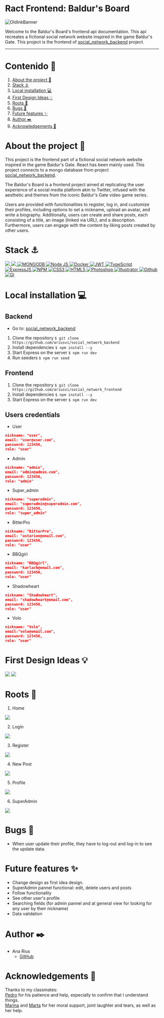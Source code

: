 # Ract Frontend: Baldur's Board
<img src="./src/img/banner.png" alt="OldInkBanner">  

Welcome to the Baldur's Board's frontend api documentation. This api recreates a fictional social network website inspired in the game Baldur's Gate. This project is the frontend of [social_network_backend](https://github.com/ariusvi/social_network_backend) project.

---
    

# Contenido 📂
  <ol>
    <li><a href="# About the project 📜">About the project 📜</a></li>
    <li><a href="# Stack ⚓">Stack ⚓</a></li>
    <li><a href="# Local installation 💻">Local installation 💻</a></li>
    <li><a href="# First Design Ideas 💡">First Design Ideas 💡</a></li>
    <li><a href="# Roots 🔗">Roots 🔗</a></li>
    <li><a href="# Bugs 🐜">Bugs 🐜</a></li>
    <li><a href="# Future features ✨">Future features ✨</a></li>
    <li><a href="# Author ✒️">Author ✒️</a></li>
    <li><a href="# Acknowledgements 🙏">Acknowledgements 🙏</a></li>
    </ol>

# About the project 📜
This project is the frontend part of a fictional social network website inspired in the game Baldur's Gate. React has been mainly used. This project connects to a mongo database from project [social_network_backend](https://github.com/ariusvi/social_network_backends).

The Baldur's Board is a frontend project aimed at replicating the user experience of a social media platform akin to Twitter, infused with the aesthetic and themes from the iconic Baldur's Gate video game series. 

Users are provided with functionalities to register, log in, and customize their profiles, including options to set a nickname, upload an avatar, and write a biography. Additionally, users can create and share posts, each consisting of a title, an image (linked via URL), and a description. Furthermore, users can engage with the content by liking posts created by other users. 


# Stack ⚓
<div alaign="center">
<a href="https://www.reactjs.com/">
    <img src= "https://img.shields.io/badge/React-20232A?style=for-the-badge&logo=react&logoColor=61DAFB"/>
</a>
<a href="https://developer.mozilla.org/es/docs/Web/JavaScript">
    <img src= "https://img.shields.io/badge/javascipt-EFD81D?style=for-the-badge&logo=javascript&logoColor=black"/>
</a>
</a>
<a href="">
    <img src="https://img.shields.io/badge/MongoDB-4EA94B?style=for-the-badge&logo=mongodb&logoColor=white" alt="MONGODB" />
</a>
<a href="https://nodejs.org/es/">
    <img src= "https://img.shields.io/badge/node.js-026E00?style=for-the-badge&logo=node.js&logoColor=white" alt="Node JS"/>
</a>
<a href="">
<img src="https://img.shields.io/badge/Docker-2496ED?style=for-the-badge&logo=docker&logoColor=white" alt="Docker" />
</a>
<a href="">
    <img src="https://img.shields.io/badge/JWT-000000?style=for-the-badge&logo=JSON%20web%20tokens&logoColor=white" alt="JWT" />
</a>
<a href="">
    <img src="https://img.shields.io/badge/bcrypt-3178C6?style=for-the-badge&" alt="TypeScript" />
</a>
<a href="">
    <img src="https://img.shields.io/badge/Express%20js-000000?style=for-the-badge&logo=express&logoColor=white" alt="ExpressJS" />
</a>
<a href="">
    <img src="https://img.shields.io/badge/npm-CB3837?style=for-the-badge&logo=npm&logoColor=white" alt="NPM" />
</a>
<a href="">
    <img src="https://img.shields.io/badge/CSS3-1572B6?style=for-the-badge&logo=css3&logoColor=white" alt="CSS3" />
</a>
<a href="">
    <img src="https://img.shields.io/badge/HTML5-E34F26?style=for-the-badge&logo=html5&logoColor=white" alt="HTML5" />
</a>
<a href="">
    <img src="https://img.shields.io/badge/Adobe%20Photoshop-31A8FF?style=for-the-badge&logo=Adobe%20Photoshop&logoColor=black" alt="Photoshop" />
</a>
<a href="">
    <img src="https://img.shields.io/badge/Adobe%20Illustrator-FF9A00?style=for-the-badge&logo=adobe%20illustrator&logoColor=white" alt="Illustrator" />
</a>
<a href="">
    <img src="https://img.shields.io/badge/GitHub-100000?style=for-the-badge&logo=github&logoColor=white" alt="Github" />
</a>
<a href="">
    <img src="https://img.shields.io/badge/GIT-E44C30?style=for-the-badge&logo=git&logoColor=white" alt="Gi" />
</a>
 </div>


# Local installation 💻
 ## Backend
 - Go to: [social_network_backend](https://github.com/ariusvi/social_network_backend)
1. Clone the repository
 ` $ git clone https://github.com/ariusvi/social_network_backend `
2. Install dependencies
 ``` $ npm install --y ``` 
3. Start Express on the server
 ``` $ npm run dev ```
4. Run seeders
 ``` $ npm run seed ``` 

 ## Frontend
1. Clone the repository
 ` $ git clone https://github.com/ariusvi/social_network_frontend `
2. Install dependencies
 ``` $ npm install --y ``` 
3. Start Express on the server
 ``` $ npm run dev ```

 
## Users credentials
- User
```json
nickname: "user",
email: "user@user.com",
password: 123456,
role: "user"
```
- Admin
```json
nickname: "admin",
email: "admin@admin.com",
password: 123456,
role: "admin"
```
- Super_admin
```json
nickname: "superadmin",
email: "superadmin@superadmin.com",
password: 123456,
role: "super_admin"
```

- BitterPro
```json
nickname: "BitterPro",
email: "astarion@email.com",
password: 123456,
role: "user"
```

- BBQgirl
```json
nickname: "BBQgirl",
email: "karlach@email.com",
password: 123456,
role: "user"
```

- Shadowheart
```json
nickname: "Shadowheart",
email: "shadowheart@email.com",
password: 123456,
role: "user"
```

- Volo
```json
nickname: "Volo",
email:"volo@email.com",
password: 123456,
role: "user"
```

# First Design Ideas 💡
<img src="./src/img/home_baldurs_board.jpg">


  
<img src="./src/img/profile_baldurs_board.jpg">


# Roots 🔗

1. Home  

<img src="./src/img/01_home.JPG">  


2. Login  

<img src="./src/img/04_sigin.JPG">  


3. Register  

<img src="./src/img/05_register.JPG">  


4. New Post  

<img src="./src/img/03_newpost.JPG">  


5. Profile  

<img src="./src/img/02_profile.JPG">  


6. SuperAdmin 

<img src="./src/img/06_superadmin.JPG">  


# Bugs 🐜
- When user update their profile, they have to log-out and log-in to see the update data.


# Future features ✨
- Change design as first idea design.
- SuperAdmin pannel functional: edit, delete users and posts
- Follow functionality
- See other user's profile
- Searching fields (for admin pannel and at general view for looking for any user by their nickname)
- Data validation

# Author ✒️
* Ana Rius 
    * [GitHub](https://github.com/ariusvi)

# Acknowledgements 🙏
Thanks to my classmates:<br>
[Pedro](https://github.com/Eryhnar) for his patience and help, especially to confirm that I understand things.<br>
[Marina](https://github.com/marinaescriva) and [Marta](https://github.com/MartaGBayona) for her moral support, joint laughter and tears, as well as her help.<br>
